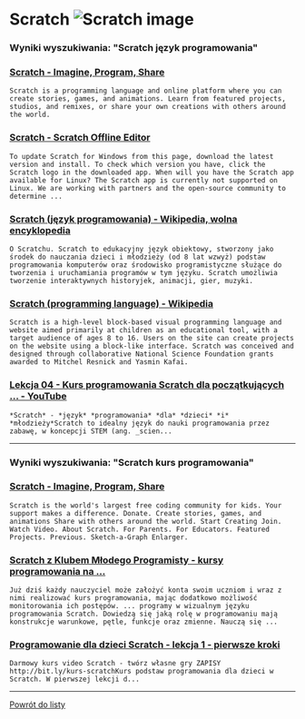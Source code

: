 # Scratch ![Scratch image](https://www.tiobe.com/wp-content/themes/tiobe/tiobe-index/images/Scratch.png)

### Wyniki wyszukiwania: "Scratch język programowania" 

### [Scratch - Imagine, Program, Share](https://scratch.mit.edu/) 

    Scratch is a programming language and online platform where you can create stories, games, and animations. Learn from featured projects, studios, and remixes, or share your own creations with others around the world.




### [Scratch - Scratch Offline Editor](https://scratch.mit.edu/download) 

    To update Scratch for Windows from this page, download the latest version and install. To check which version you have, click the Scratch logo in the downloaded app. When will you have the Scratch app available for Linux? The Scratch app is currently not supported on Linux. We are working with partners and the open-source community to determine ...




### [Scratch (język programowania) - Wikipedia, wolna encyklopedia](https://pl.wikipedia.org/wiki/Scratch_(język_programowania)) 

    O Scratchu. Scratch to edukacyjny język obiektowy, stworzony jako środek do nauczania dzieci i młodzieży (od 8 lat wzwyż) podstaw programowania komputerów oraz środowisko programistyczne służące do tworzenia i uruchamiania programów w tym języku. Scratch umożliwia tworzenie interaktywnych historyjek, animacji, gier, muzyki.




### [Scratch (programming language) - Wikipedia](https://en.wikipedia.org/wiki/Scratch_(programming_language)) 

    Scratch is a high-level block-based visual programming language and website aimed primarily at children as an educational tool, with a target audience of ages 8 to 16. Users on the site can create projects on the website using a block-like interface. Scratch was conceived and designed through collaborative National Science Foundation grants awarded to Mitchel Resnick and Yasmin Kafai.




### [Lekcja 04 - Kurs programowania Scratch dla początkujących ... - YouTube](https://www.youtube.com/watch?v=sq95Iu1GXPY) 

    *Scratch* - *język* *programowania* *dla* *dzieci* *i* *młodzieży*Scratch to idealny język do nauki programowania przez zabawę, w koncepcji STEM (ang. _scien...






---

### Wyniki wyszukiwania: "Scratch kurs programowania" 

### [Scratch - Imagine, Program, Share](https://scratch.mit.edu/) 

    Scratch is the world's largest free coding community for kids. Your support makes a difference. Donate. Create stories, games, and animations Share with others around the world. Start Creating Join. Watch Video. About Scratch. For Parents. For Educators. Featured Projects. Previous. Sketch-a-Graph Enlarger.




### [Scratch z Klubem Młodego Programisty - kursy programowania na ...](https://www.gov.pl/web/koduj/scratch-kmp) 

    Już dziś każdy nauczyciel może założyć konta swoim uczniom i wraz z nimi realizować kurs programowania, mając dodatkowo możliwość monitorowania ich postępów. ... programy w wizualnym języku programowania Scratch. Dowiedzą się jaką rolę w programowaniu mają konstrukcje warunkowe, pętle, funkcje oraz zmienne. Nauczą się ...




### [Programowanie dla dzieci Scratch - lekcja 1 - pierwsze kroki](https://www.youtube.com/watch?v=T-l4n4p7g6I) 

    Darmowy kurs video Scratch - twórz własne gry ZAPISY ️ ️ ️ http://bit.ly/kurs-scratchKurs podstaw programowania dla dzieci w Scratch. W pierwszej lekcji d...






---

 [Powrót do listy](../top20.md)